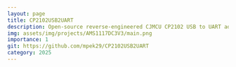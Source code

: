 ```yaml
---
layout: page
title: CP2102USB2UART
description: Open-source reverse-engineered CJMCU CP2102 USB to UART adapter for learning and custom hardware projects.
img: assets/img/projects/AMS1117DC3V3/main.png
importance: 1
git: https://github.com/mpek29/CP2102USB2UART
category: 2025
---
```



